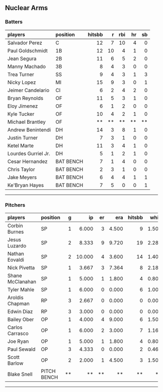 ## Nuclear Arms

### Batters

 
|players             |position  | hitsbb|  r| rbi| hr| sb| 
|:-------------------|:---------|------:|--:|---:|--:|--:| 
|Salvador Perez      |C         |     12|  7|  10|  4|  0| 
|Paul Goldschmidt    |1B        |     12| 10|   4|  1|  0| 
|Jean Segura         |2B        |     11|  6|   5|  2|  0| 
|Manny Machado       |3B        |      8|  4|   3|  0|  0| 
|Trea Turner         |SS        |      9|  4|   3|  1|  3| 
|Nicky Lopez         |MI        |     15|  9|   3|  0|  1| 
|Jeimer Candelario   |CI        |      6|  2|   4|  2|  0| 
|Bryan Reynolds      |OF        |     11|  5|   3|  1|  0| 
|Eloy Jimenez        |OF        |      6|  1|   2|  0|  0| 
|Kyle Tucker         |OF        |     10|  4|   2|  1|  0| 
|Michael Brantley    |OF        |     **| **|  **| **| **| 
|Andrew Benintendi   |DH        |     14|  3|   8|  1|  0| 
|Justin Turner       |DH        |      7|  3|   1|  0|  0| 
|Ketel Marte         |DH        |     11|  3|   4|  1|  0| 
|Lourdes Gurriel Jr. |DH        |      5|  1|   2|  1|  0| 
|Cesar Hernandez     |BAT BENCH |      7|  1|   4|  0|  0| 
|Chris Taylor        |BAT BENCH |      2|  3|   1|  0|  0| 
|Jake Meyers         |BAT BENCH |      6|  4|   4|  1|  1| 
|Ke'Bryan Hayes      |BAT BENCH |      7|  5|   0|  0|  1| 


* * *

### Pitchers

 
|players          |position    |  g|     ip| er|   era| hitsbb|  whip| so|  w| sv| 
|:----------------|:-----------|--:|------:|--:|-----:|------:|-----:|--:|--:|--:| 
|Corbin Burnes    |SP          |  1|  6.000|  3| 4.500|      9| 1.500| 11|  0|  0| 
|Jesus Luzardo    |SP          |  2|  8.333|  9| 9.720|     19| 2.280|  3|  0|  0| 
|Nathan Eovaldi   |SP          |  2| 10.000|  4| 3.600|     14| 1.400| 17|  0|  0| 
|Nick Pivetta     |SP          |  1|  3.667|  3| 7.364|      8| 2.182|  3|  0|  0| 
|Shane McClanahan |SP          |  1|  5.000|  1| 1.800|      4| 0.800|  7|  0|  0| 
|Tyler Mahle      |SP          |  1|  6.000|  0| 0.000|      6| 1.000|  4|  1|  0| 
|Aroldis Chapman  |RP          |  3|  2.667|  0| 0.000|      0| 0.000|  6|  0|  2| 
|Edwin Diaz       |RP          |  3|  3.000|  0| 0.000|      0| 0.000|  1|  0|  1| 
|Bailey Ober      |OP          |  1|  4.000|  4| 9.000|      6| 1.500|  3|  0|  0| 
|Carlos Carrasco  |OP          |  1|  6.000|  2| 3.000|      7| 1.167|  5|  0|  0| 
|Joe Ryan         |OP          |  1|  5.000|  1| 1.800|      4| 0.800|  5|  0|  0| 
|Paul Sewald      |OP          |  3|  4.333|  0| 0.000|      2| 0.462|  5|  0|  1| 
|Scott Barlow     |OP          |  2|  2.000|  1| 4.500|      3| 1.500|  2|  0|  2| 
|Blake Snell      |PITCH BENCH | **|     **| **|    **|     **|    **| **| **| **| 


* * *



